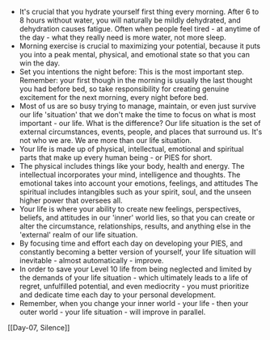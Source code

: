 - It's crucial that you hydrate yourself first thing every morning. After 6 to 8 hours without water, you will naturally be mildly dehydrated, and dehydration causes fatigue. Often when people feel tired - at anytime of the day - what they really need is more water, not more sleep.
- Morning exercise is crucial to maximizing your potential, because it puts you into a peak mental, physical, and emotional state so that you can win the day.
- Set you intentions the night before: This is the most important step. Remember: your first though in the morning is usually the last thought you had before bed, so take responsibility for creating genuine excitement for the next morning, every night before bed.
- Most of us are so busy trying to manage, maintain, or even just survive our life 'situation' that we don't make the time to focus on what is most important - our life. What is the difference? Our life situation is the set of external circumstances, events, people, and places that surround us. It's not who we are. We are more than our life situation.
- Your life is made up of physical, intellectual, emotional and spiritual parts that make up every human being - or PIES for short.
- The physical includes things like your body, health and energy. The intellectual incorporates your mind, intelligence and thoughts. The emotional takes into account your emotions, feelings, and attitudes The spiritual includes intangibles such as your spirit, soul, and the unseen higher power that oversees all.
- Your life is where your ability to create new feelings, perspectives, beliefs, and attitudes in our 'inner' world lies, so that you can create or alter the circumstance, relationships, results, and anything else in the 'external' realm of our life situation. 
- By focusing time and effort each day on developing your PIES, and constantly becoming a better version of yourself, your life situation will inevitable - almost automatically - improve.
- In order to save your Level 10 life from being neglected and limited by the demands of your life situation - which ultimately leads to a life of regret, unfulfilled potential, and even mediocrity - you must prioritize and dedicate time each day to your personal development.
- Remember, when you change your inner world - your life - then your outer world - your life situation - will improve in parallel.

[[Day-07, Silence]]